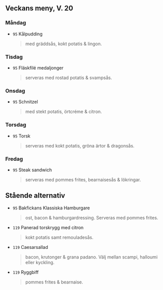 ## Veckans meny, V. 20

### Måndag

* `95` Kålpudding 
  > med gräddsås, kokt potatis & lingon.

### Tisdag

* `95` Fläskfilé medaljonger
  > serveras med rostad potatis & svampsås.

### Onsdag

* `95` Schnitzel 
  > med stekt potatis, örtcréme & citron.

### Torsdag

* `95` Torsk 
  > serveras med kokt potatis, gröna ärtor & dragonsås.

### Fredag

* `95` Steak sandwich
  >  serveras med pommes frites, bearnaisesås & lökringar.

## Stående alternativ

* `95` Bakfickans Klassiska Hamburgare
  > ost, bacon & hamburgardressing. Serveras med pommes frites.

* `119` Panerad torskrygg med citron 
  > kokt potatis samt remouladesås.

* `119` Caesarsallad
  > bacon, krutonger & grana padano. Välj mellan scampi, halloumi eller kyckling.
  
* `119` Ryggbiff
  > pommes frites & bearnaise.

